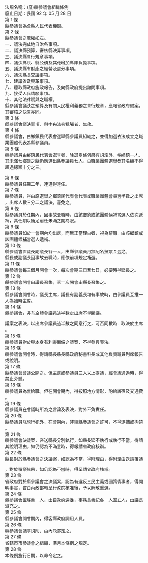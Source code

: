 法規名稱：(廢)縣參議會組織條例  
廢止日期：民國 92 年 05 月 28 日  
第 1 條  
縣參議會為全縣人民代表機關。  
第 2 條  
縣參議會之職權如左。  
一、議決完成地自治各事項。  
二、議決縣預算，審核縣決算事項。  
三、議決縣單行規章事項。  
四、議決縣稅、縣公債及其他增加縣庫負擔事項。  
五、議決縣有財產之經營及處分事項。  
六、議決縣長交議事項。  
七、建議省政興革事項。  
八、聽取縣政府施政報告，及向縣政府提出詢問事項。  
九、接受人民請願事項。  
十、其他法律賦與之職權。  
縣參議會議決之預算及有關人民權利義務之單行規章，應報省政府備案，  
其審核之決算亦同。  
第 3 條  
縣參議會議決事項，與中央法令牴觸者，無效。  
第 4 條  
縣參議會，由鄉鎮民代表會選舉縣參議員組織之，並得加選依法成立之職  
業團體代表為縣參議員。  
第 5 條  
縣參議員由鄉鎮民代表會選舉者，除選舉條例另有規定外，每鄉鎮一人，  
其未滿七鄉鎮之縣仍應選出縣參議員七人，由職業團體選舉者其名額不得  
超過總額十分之三。  


第 6 條  
縣參議員任期二年，連選得連任。  
第 7 條  
縣參議員，得由原選舉之鄉鎮民代表會代表或職業團體會員過半數之出席  
，出席人數三分二之議決，罷免之。  
第 8 條  
縣參議員於任期內，因事故去職時，由該鄉鎮或該團體候補當選人依次遞  
補，其任期以補足前任未滿之期為限。  
第 9 條  
縣參議員如於一會期內均出席，而無正當理由者，視為辭職，由該鄉鎮或  
該團體候補當選人遞補。  
第 10 條  
縣參議會置議長副議長各一人，由縣參議員用無記名投票互選之。  
縣長或副議長因事故去職時，應依前項規定補選。  
第 11 條  
縣參議會每三個月開會一次，每次會期三日至七日，必要時得延長之。  
第 12 條  
縣參議會開會由議長召集，第一次開會由縣長召集之。  
第 13 條  
縣參議會開會時，議長主席，議長有副義長均有事故時，由參議員互推一  
人為臨時主席。  
第 14 條  
縣參議會，非有全體參議員過半數之出席不得開議。  


議案之表決，以出席參議員過半數之同意行之，可否同數時，取決於主席  
。  
第 15 條  
縣參議員對於與本身有利害關係之議案，不得參與表決。  
第 16 條  
縣參議會開會時，得請縣長縣長縣政府秘書科長或其他負責職員列席報告  
或說明。  
第 17 條  
縣參議會會議公開之。但主席或參議員三人以上提議，經會議通過時，得  
禁止旁聽。  
第 18 條  
縣參議員為無給職。但在開會期內，得按照地方情形，酌給膳宿及交通費  
。  
第 19 條  
縣參議員在會議時所為之言論及表決，對外不負責任。  
第 20 條  
縣參議員除現行犯外，在會期內，非經縣參議會之許可，不得逮捕或拘禁  
。  
第 21 條  
縣參議會決議案，咨送縣長分別執行，如縣長延不執行或執行不當，得請  
其說明理由，如仍認為不滿意時，得報請省政府核辦。  
第 22 條  
縣長對於縣參議會之決議案，如認為不當，得附理由，得附理由送請覆議  


，對於覆議結果，如仍認為不當時，得呈請省政府核辦。  
第 23 條  
省政府對於縣參議會之決議案，認為有違反三民主義或國策情事者，得開  
明事實，咨由內政部轉呈行政院核准後，予以解散重選。  
第 24 條  
縣參議會置秘書一人，由目政府遴委，事務員書記各一人至五人，由議長  
派充之。  
第 25 條  
縣參議會開會期內，得客縣政府調用人員。  
第 26 條  
縣參議會議事規則，由內政部定之。  
第 27 條  
省轄市市參議會之組織，準用本條例之規定。  
第 28 條  
本條例施行日期，以命令定之。  


